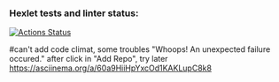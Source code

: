 ### Hexlet tests and linter status:
[![Actions Status](https://github.com/Xatloso/fullstack-javascript-project-44/actions/workflows/hexlet-check.yml/badge.svg)](https://github.com/Xatloso/fullstack-javascript-project-44/actions)

#can't add code climat, some troubles "Whoops! An unexpected failure occured." after click in "Add Repo", try later
https://asciinema.org/a/60a9HiiHpYxcOd1KAKLupC8k8

